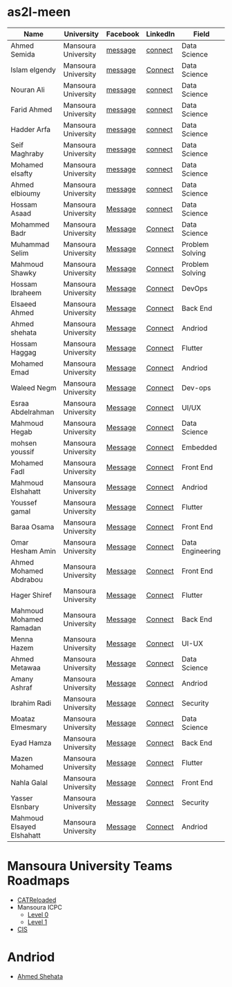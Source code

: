 # as2l-meen
|Name|University|Facebook|LinkedIn|Field|
|----|----------|--------|--------|-----|
|Ahmed Semida|Mansoura University|[message](https://www.facebook.com/ahmed.simeda)|[connect](https://www.linkedin.com/in/ahmed-simeda)|Data Science|
|Islam elgendy|Mansoura University|[message](https://www.facebook.com/profile.php?id=10007991242270)|[Connect](https://www.linkedin.com/in/islammelgendy)|Data Science| 
|Nouran Ali|Mansoura University|[message](https://www.facebook.com/noran.ali.33)|[connect](https://www.linkedin.com/in/nouranali)|Data Science|
|Farid Ahmed|Mansoura University|[message](https://www.facebook.com/doubleFarid)|[connect](https://www.linkedin.com/in/faridsharaf)|Data Science|
|Hadder Arfa|Mansoura University|[message](https://www.facebook.com/Hadeer108.Arafa)|[connect](https://www.linkedin.com/in/hadeer-arafa)|Data Science|
|Seif Maghraby|Mansoura University|[message](https://m.facebook.com/saifaleslam1219)|[connect](https://www.linkedin.com/in/seif-maghraby)|Data Science|
|Mohamed elsafty|Mansoura University|[message](https://www.facebook.com/profile.php?id=100009625783538)|[connect](https://www.linkedin.com/in/mohamedelsafty)|Data Science|
|Ahmed elbioumy|Mansoura University|[message](https://www.facebook.com/ahmed.elbaioumy.1)|[connect](https://www.linkedin.com/in/ahmed-khaled-2bb212233)|Data Science|
|Hossam Asaad|Mansoura University|[Message](https://www.facebook.com/HossAmAsaad10)|[connect](https://www.linkedin.com/in/hossamasaad10)|Data Science|
|Mohammed Badr|Mansoura University|[Message](https://www.facebook.com/MoB2dr)|[Connect](https://www.linkedin.com/in/mohamed-badr-921aa91b2)|Data Science|
|Muhammad Selim|Mansoura University|[Message](https://www.facebook.com/mohamad.selim.52)|[Connect](https://www.linkedin.com/in/m-20x)|Problem Solving|
|Mahmoud Shawky|Mansoura University|[Message](https://www.facebook.com/profile.php?id=100003364435613)|[Connect](https://www.linkedin.com/in/mahmoudshawkyy)|Problem Solving|
|Hossam Ibraheem|Mansoura University|[Message](https://www.facebook.com/hossamibraheem333)|[Connect](https://www.linkedin.com/in/hossamibraheem/)|DevOps|
|Elsaeed Ahmed |Mansoura University|[Message](facebook.com/elsaeed.ahmed.54)|[Connect](https://www.linkedin.com/in/elsaeed-ahmed)|Back End|
|Ahmed shehata |Mansoura University|[Message](https://www.facebook.com/A.4e7ata )|[Connect](https://www.linkedin.com/in/ahmed-she7ata)|Andriod|
|Hossam Haggag |Mansoura University|[Message](https://www.facebook.com/hoshos.hagag/)|[Connect](https://www.linkedin.com/in/hossam-haggag-42b637154/)|Flutter|
|Mohamed Emad|Mansoura University|[Message](https://www.facebook.com/Mohamed20Emad02)|[Connect](https://www.linkedin.com/in/mohamed-emad-184782209/)|Andriod|
|Waleed Negm|Mansoura University|[Message](https://www.facebook.com/waleed.negm.585)|[Connect](https://www.linkedin.com/in/waleed-negm)|Dev-ops|
|Esraa Abdelrahman |Mansoura University|[Message](https://web.facebook.com/esraa.abdo.77715)|[Connect](https://www.linkedin.com/in/esraa-abdelrahman/)|UI/UX|
|Mahmoud Hegab|Mansoura University|[Message](https://www.facebook.com/MahMoud0Hegab)|[Connect](https://www.linkedin.com/in/mahmoudhegab/)|Data Science|
|mohsen youssif |Mansoura University|[Message](https://www.facebook.com/MOHSEN.YOUSSEF.524)|[Connect](https://www.linkedin.com/in/mohsen-youssif-bb4198193/)|Embedded|
|Mohamed Fadl |Mansoura University|[Message](Facebook.com/FADL285)|[Connect](LinkedIn.com/in/FADL285)|Front End|
|Mahmoud Elshahatt|Mansoura University|[Message](https://www.facebook.com/profile.php?id=100025318779234)|[Connect](https://www.linkedin.com/in/mahmoudelshahatt/)|Andriod|
|Youssef gamal |Mansoura University|[Message](https://www.facebook.com/joyoussef.jo)|[Connect](https://www.linkedin.com/in/youssef-gamal-ab59b0182)|Flutter|
|Baraa Osama |Mansoura University|[Message](https://www.facebook.com/baraa.osama.52)|[Connect](https://www.linkedin.com/in/baraa-osama-619754200)|Front End|
|Omar Hesham Amin |Mansoura University|[Message](https://www.facebook.com/omar.hesham.5074)|[Connect](https://www.linkedin.com/in/omaramin960)|Data Engineering|
|Ahmed Mohamed Abdrabou|Mansoura University|[Message](https://www.facebook.com/ahead.abdrabou/)|[Connect](https://www.linkedin.com/in/ahmed-abdrabou-3446911b9/)|Front End|
|Hager Shiref|Mansoura University|[Message](https://www.facebook.com/profile.php?id=100004334010226)|[Connect](https://www.linkedin.com/in/hager-shiref)|Flutter|
|Mahmoud Mohamed Ramadan|Mansoura University|[Message](https://www.facebook.com/mahmoudmohamedramadan496/)|[Connect](https://www.linkedin.com/mwlite/in/mahmoudmohamedramadan)|Back End|
|Menna Hazem |Mansoura University|[Message](https://www.facebook.com/menna.hazeim)|[Connect](https://www.linkedin.com/in/menna-hazem-555447185)|UI-UX|
|Ahmed Metawaa|Mansoura University|[Message](https://www.facebook.com/Mtawa3)|[Connect](https://www.linkedin.com/in/ahmed-metawaa)|Data Science|
|Amany Ashraf |Mansoura University|[Message](https://www.facebook.com/Amany.AHZ)|[Connect](https://www.linkedin.com/in/amany-ashraf-hosni)|Andriod|
|Ibrahim Radi|Mansoura University|[Message](https://www.facebook.com/ibraradi9)|[Connect](https://www.linkedin.com/in/ibraradi9/)|Security|
|Moataz Elmesmary|Mansoura University|[Message](https://www.facebook.com/MoatazElmesmary)|[Connect](https://www.linkedin.com/in/moatazelmesmary/)|Data Science|
|Eyad Hamza |Mansoura University|[Message](https://www.facebook.com/eyad.hamza.1 )|[Connect](https://www.linkedin.com/in/eyadhamza)|Back End|
|Mazen Mohamed |Mansoura University|[Message](https://www.facebook.com/MaZenn.mo7amed)|[Connect](https://www.linkedin.com/in/mazen-mohamed0)|Flutter|
|Nahla Galal|Mansoura University|[Message](https://www.facebook.com/NhlaaGalal/)|[Connect](https://www.linkedin.com/in/nahla-galal/)|Front End|
|Yasser Elsnbary|Mansoura University|[Message](https://www.facebook.com/yaseerelsnbary)|[Connect](https://www.linkedin.com/in/yasserelsnbary/)|Security|
|Mahmoud Elsayed Elshahatt|Mansoura University|[Message](https://www.facebook.com/profile.php?id=100025318779234)|[Connect](https://www.linkedin.com/in/mahmoudelshahatt/)|Andriod|

# Mansoura University Teams Roadmaps 
* [CATReloaded](https://github.com/CATReloaded/CATReloaded-Circles-Roadmaps-2022)
* Mansoura ICPC 
  * [Level 0](https://docs.google.com/spreadsheets/d/1nwNw03gRP87ni7-ZH3JJsMGa9bt3URNLGe_osv8zdtM/edit?fbclid=IwAR3yEWANBolxq511nG7ZGuSLgA5535XTUc8nYIUG_mntN99E_aEWG9JZuZc#gid=0)
  * [Level 1](https://docs.google.com/spreadsheets/d/1lspiEG_XNOeVcMcAl1cpJ3aBldEKkmedVQ-eEdI28sE/edit?fbclid=IwAR1W-kR6bIoAJNgI8Vwz4vJayIkiRe9Y7P45mVFlkoLt175uNkV0KGdLCMg#gid=0)
* [CIS](https://github.com/CIS-Team?fbclid=IwAR0mneYJ0t6ejibdvGh4oo3LMsAE13qr1C1I7gUyLlO4MzqWCDt9oVAsCl0)
# Andriod
* [Ahmed Shehata](https://github.com/ahmed-shehataa/Android-Roadmap?fbclid=IwAR2MFfkPZklBBAJZRSs9rxrQLRoRv4eqVL7R4i6p-_AVDRTAqKm6uCISCkE)
